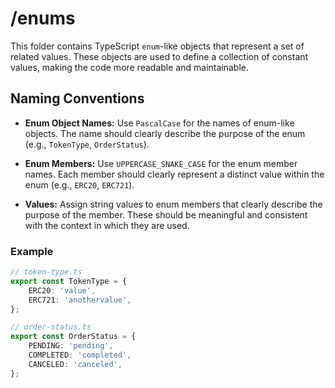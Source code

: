 # /enums

This folder contains TypeScript `enum`-like objects that represent a set of related values. These objects are used to define a collection of constant values, making the code more readable and maintainable.

## Naming Conventions

- **Enum Object Names:** Use `PascalCase` for the names of enum-like objects. The name should clearly describe the purpose of the enum (e.g., `TokenType`, `OrderStatus`).

- **Enum Members:** Use `UPPERCASE_SNAKE_CASE` for the enum member names. Each member should clearly represent a distinct value within the enum (e.g., `ERC20`, `ERC721`).

- **Values:** Assign string values to enum members that clearly describe the purpose of the member. These should be meaningful and consistent with the context in which they are used.

### Example

```typescript
// token-type.ts
export const TokenType = {
    ERC20: 'value',
    ERC721: 'anothervalue',
};

// order-status.ts
export const OrderStatus = {
    PENDING: 'pending',
    COMPLETED: 'completed',
    CANCELED: 'canceled',
};
